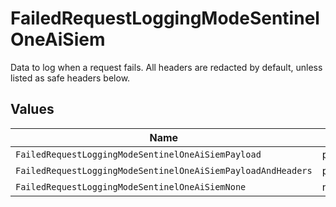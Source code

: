 # FailedRequestLoggingModeSentinelOneAiSiem

Data to log when a request fails. All headers are redacted by default, unless listed as safe headers below.


## Values

| Name                                                         | Value                                                        |
| ------------------------------------------------------------ | ------------------------------------------------------------ |
| `FailedRequestLoggingModeSentinelOneAiSiemPayload`           | payload                                                      |
| `FailedRequestLoggingModeSentinelOneAiSiemPayloadAndHeaders` | payloadAndHeaders                                            |
| `FailedRequestLoggingModeSentinelOneAiSiemNone`              | none                                                         |
